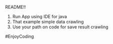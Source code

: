 README!!
1. Run App using IDE for java
2. That example simple data crawling
3. Use your path on code for save result crawling

#EnjoyCoding 